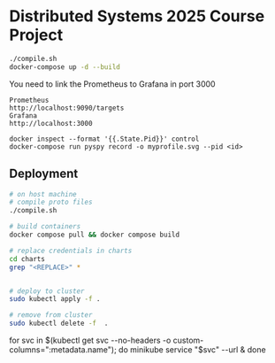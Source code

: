 # Distributed Systems 2025 Course Project

```sh
./compile.sh
docker-compose up -d --build
```

You need to link the Prometheus to Grafana in port 3000

```path
Prometheus
http://localhost:9090/targets
Grafana
http://localhost:3000
```

```optimization
docker inspect --format '{{.State.Pid}}' control
docker-compose run pyspy record -o myprofile.svg --pid <id>
```

## Deployment

```sh
# on host machine
# compile proto files
./compile.sh

# build containers
docker compose pull && docker compose build

# replace credentials in charts
cd charts
grep "<REPLACE>" *


# deploy to cluster
sudo kubectl apply -f .

# remove from cluster
sudo kubectl delete -f  .
```
for svc in $(kubectl get svc --no-headers -o custom-columns=":metadata.name"); do
  minikube service "$svc" --url &
done
